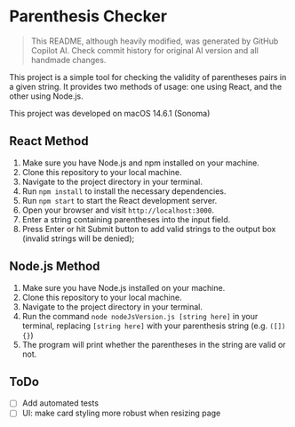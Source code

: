 # Parenthesis Checker

> This README, although heavily modified, was generated by GitHub Copilot AI. Check commit history for original AI version and all handmade changes.

This project is a simple tool for checking the validity of parentheses pairs in a given string. It provides two methods of usage: one using React, and the other using Node.js.

This project was developed on macOS 14.6.1 (Sonoma)

## React Method

1. Make sure you have Node.js and npm installed on your machine.
2. Clone this repository to your local machine.
3. Navigate to the project directory in your terminal.
4. Run `npm install` to install the necessary dependencies.
5. Run `npm start` to start the React development server.
6. Open your browser and visit `http://localhost:3000`.
7. Enter a string containing parentheses into the input field.
8. Press Enter or hit Submit button to add valid strings to the output box (invalid strings will be denied);

## Node.js Method

1. Make sure you have Node.js installed on your machine.
2. Clone this repository to your local machine.
3. Navigate to the project directory in your terminal.
4. Run the command `node nodeJsVersion.js [string here]` in your terminal, replacing `[string here]` with your parenthesis string (e.g. `([]){}`)
5. The program will print whether the parentheses in the string are valid or not.

## ToDo

- [ ] Add automated tests
- [ ] UI: make card styling more robust when resizing page
